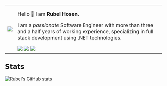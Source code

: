<table>
  <tr>
    <td><img src="https://c.tenor.com/to0k0Ly8tDQAAAAi/busy-cat.gif"></td>
    <td>
      <p>Hello 👋 I am <strong>Rubel Hosen.</strong></p>
      <p>I am a <em>passionate</em> Software Engineer
        with more than three and a half years of working experience, specializing
        in full stack development using .NET technologies.</p>
      <a href="mailto:rubelhosen.cs@gmail.com" title="Email"><img
          src="https://img.icons8.com/pastel-glyph/30/000000/email--v1.png" /></a>
      <a href="https://rhosen.github.io/" title="Homepage"><img
          src="https://img.icons8.com/ios-glyphs/30/000000/portfolio.png" /></a>
      <a href="https://www.linkedin.com/in/rhosen/" title="LinkedIn"><img
          src="https://img.icons8.com/ios-glyphs/30/000000/linkedin.png" /></a>
    </td>
  </tr>
</table>

## 𝗦𝘁𝗮𝘁𝘀
![Rubel's GitHub stats](https://github-readme-stats.vercel.app/api?username=rhosen&theme=slateorange&show_icons=true)
